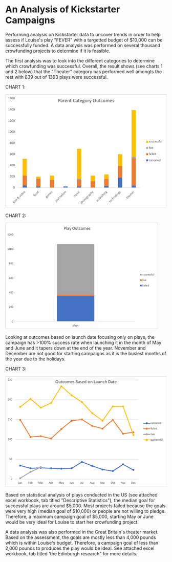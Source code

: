 # An Analysis of Kickstarter Campaigns
Performing analysis on Kickstarter data to uncover trends in order to help assess if Louise's play "FEVER" with a targetted budget of $10,000 can be successfully funded. A data analysis was performed on several thousand crowfunding projects to determine if it is feasible.  

The first analysis was to look into the different categories to determine which crowfunding was successful. Overall, the result shows (see charts 1 and 2 below) that the "Theater" category has performed well amongts the rest with 839 out of 1393 plays were successful. 

CHART 1:

![](https://github.com/jsaltmd/kickstarter-analysis/blob/master/Images/screenshot2.png)

CHART 2:

![](https://github.com/jsaltmd/kickstarter-analysis/blob/master/Images/screenshot3.png)

Looking at outcomes based on launch date focusing only on plays, the campaign has >100% success rate when launching it in the month of May and June and it tapers down at the end of the year. November and December are not good for starting campaigns as it is the busiest months of the year due to the holidays. 

CHART 3:

![](https://github.com/jsaltmd/kickstarter-analysis/blob/master/Images/screenshot1.png)

Based on statistical analysis of plays conducted in the US (see attached excel workbook, tab titled "Descriptive Statistics"), the median goal for successful plays are around $5,000. Most projects failed because the goals were very high (median goal of $10,000) or people are not willing to pledge. Therefore, a maximum campaign goal of $5,000, starting May or June would be very ideal for Louise to start her crowfunding project.

A data analysis was also performed in the Great Britain's theater market. Based on the assessment, the goals are mostly less than 4,000 pounds which is within Louise's budget. Therefore, a campaign goal of less than 2,000 pounds to produces the play would be ideal. See attached excel workbook, tab titled 'the Edinburgh research" for more details.
